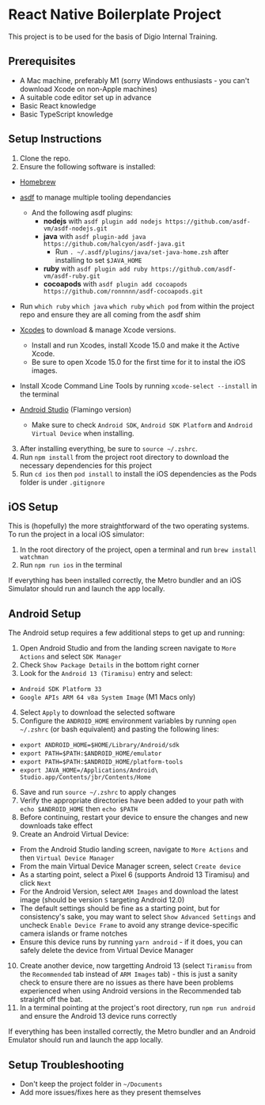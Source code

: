 # React Native Boilerplate Project

This project is to be used for the basis of Digio Internal Training.

## Prerequisites

- A Mac machine, preferably M1 (sorry Windows enthusiasts - you can't download Xcode on non-Apple machines)
- A suitable code editor set up in advance
- Basic React knowledge
- Basic TypeScript knowledge

## Setup Instructions

1. Clone the repo.
2. Ensure the following software is installed:
- [Homebrew](https://brew.sh/)
- [asdf](https://asdf-vm.com/) to manage multiple tooling dependancies
  - And the following asdf plugins:
    - **nodejs** with `asdf plugin add nodejs https://github.com/asdf-vm/asdf-nodejs.git`
    - **java** with `asdf plugin-add java https://github.com/halcyon/asdf-java.git`
      - Run `. ~/.asdf/plugins/java/set-java-home.zsh` after installing to set `$JAVA_HOME`
    - **ruby** with `asdf plugin add ruby https://github.com/asdf-vm/asdf-ruby.git`
    - **cocoapods** with `asdf plugin add cocoapods https://github.com/ronnnnn/asdf-cocoapods.git`
- Run `which ruby` `which java` `which ruby` `which pod` from within the project repo and ensure they are all coming from the asdf shim
- [Xcodes](https://github.com/XcodesOrg/XcodesApp) to download & manage Xcode versions.
  - Install and run Xcodes, install Xcode 15.0 and make it the Active Xcode.
  - Be sure to open Xcode 15.0 for the first time for it to instal the iOS images.
- Install Xcode Command Line Tools by running `xcode-select --install` in the terminal

- [Android Studio](https://developer.android.com/studio) (Flamingo version)
  - Make sure to check `Android SDK`, `Android SDK Platform` and `Android Virtual Device` when installing.


3. After installing everything, be sure to `source ~/.zshrc`.
4. Run `npm install` from the project root directory to download the necessary dependencies for this project
5. Run `cd ios` then `pod install` to install the iOS dependencies as the Pods folder is under `.gitignore`

## iOS Setup

This is (hopefully) the more straightforward of the two operating systems. To run the project in a local iOS simulator:

1. In the root directory of the project, open a terminal and run `brew install watchman`
2. Run `npm run ios` in the terminal

If everything has been installed correctly, the Metro bundler and an iOS Simulator should run and launch the app locally.

## Android Setup

The Android setup requires a few additional steps to get up and running:


1. Open Android Studio and from the landing screen navigate to `More Actions` and select `SDK Manager`
2. Check `Show Package Details` in the bottom right corner
3. Look for the `Android 13 (Tiramisu)` entry and select:

- `Android SDK Platform 33`
- `Google APIs ARM 64 v8a System Image` (M1 Macs only)

4. Select `Apply` to download the selected software
5. Configure the `ANDROID_HOME` environment variables by running `open ~/.zshrc` (or bash equivalent) and pasting the following lines:

- `export ANDROID_HOME=$HOME/Library/Android/sdk`
- `export PATH=$PATH:$ANDROID_HOME/emulator`
- `export PATH=$PATH:$ANDROID_HOME/platform-tools`
- `export JAVA_HOME=/Applications/Android\ Studio.app/Contents/jbr/Contents/Home`

6. Save and run `source ~/.zshrc` to apply changes
7. Verify the appropriate directories have been added to your path with `echo $ANDROID_HOME` then `echo $PATH`
8. Before continuing, restart your device to ensure the changes and new downloads take effect
9. Create an Android Virtual Device:

- From the Android Studio landing screen, navigate to `More Actions` and then `Virtual Device Manager`
- From the main Virtual Device Manager screen, select `Create device`
- As a starting point, select a Pixel 6 (supports Android 13 Tiramisu) and click `Next`
- For the Android Version, select `ARM Images` and download the latest image (should be version `S` targeting Android 12.0)
- The default settings should be fine as a starting point, but for consistency's sake, you may want to select `Show Advanced Settings` and uncheck `Enable Device Frame` to avoid any strange device-specific camera islands or frame notches
- Ensure this device runs by running `yarn android` - if it does, you can safely delete the device from Virtual Device Manager

10. Create another device, now targetting Android 13 (select `Tiramisu` from the `Recommended` tab instead of `ARM Images` tab) - this is just a sanity check to ensure there are no issues as there have been problems experienced when using Android versions in the Recommended tab straight off the bat.
11. In a terminal pointing at the project's root directory, run `npm run android` and ensure the Android 13 device runs correctly

If everything has been installed correctly, the Metro bundler and an Android Emulator should run and launch the app locally.

## Setup Troubleshooting
- Don't keep the project folder in `~/Documents`
- Add more issues/fixes here as they present themselves
